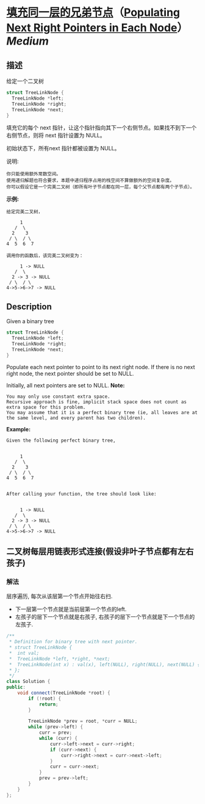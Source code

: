 # [填充同一层的兄弟节点](https://leetcode-cn.com/problems/populating-next-right-pointers-in-each-node)（[Populating Next Right Pointers in Each Node](https://leetcode.com/problems/populating-next-right-pointers-in-each-node)）*Medium*
## 描述
给定一个二叉树
```c++
struct TreeLinkNode {
  TreeLinkNode *left;
  TreeLinkNode *right;
  TreeLinkNode *next;
}
```

填充它的每个 next 指针，让这个指针指向其下一个右侧节点。如果找不到下一个右侧节点，则将 next 指针设置为 NULL。

初始状态下，所有next 指针都被设置为 NULL。

说明:


	你只能使用额外常数空间。
	使用递归解题也符合要求，本题中递归程序占用的栈空间不算做额外的空间复杂度。
	你可以假设它是一个完美二叉树（即所有叶子节点都在同一层，每个父节点都有两个子节点）。


**示例:**
```
给定完美二叉树，

     1
   /  \
  2    3
 / \  / \
4  5  6  7

调用你的函数后，该完美二叉树变为：

     1 -> NULL
   /  \
  2 -> 3 -> NULL
 / \  / \
4->5->6->7 -> NULL
```

## Description
Given a binary tree

```c++
struct TreeLinkNode {
  TreeLinkNode *left;
  TreeLinkNode *right;
  TreeLinkNode *next;
}
```


Populate each next pointer to point to its next right node. If there is no next right node, the next pointer should be set to NULL.

Initially, all next pointers are set to NULL.
**Note:**



	You may only use constant extra space.
	Recursive approach is fine, implicit stack space does not count as extra space for this problem.
	You may assume that it is a perfect binary tree (ie, all leaves are at the same level, and every parent has two children).


**Example:**
```
Given the following perfect binary tree,


     1
   /  \
  2    3
 / \  / \
4  5  6  7


After calling your function, the tree should look like:


     1 -> NULL
   /  \
  2 -> 3 -> NULL
 / \  / \
4->5->6->7 -> NULL
```



## 二叉树每层用链表形式连接(假设非叶子节点都有左右孩子)
### 解法
层序遍历, 每次从该层第一个节点开始往右扫.
- 下一层第一个节点就是当前层第一个节点的left.
- 左孩子的层下一个节点就是右孩子, 右孩子的层下一个节点就是下一个节点的左孩子.
```c++
/**
 * Definition for binary tree with next pointer.
 * struct TreeLinkNode {
 *  int val;
 *  TreeLinkNode *left, *right, *next;
 *  TreeLinkNode(int x) : val(x), left(NULL), right(NULL), next(NULL) {}
 * };
 */
class Solution {
public:
    void connect(TreeLinkNode *root) {
        if (!root) {
            return;
        }
        
        TreeLinkNode *prev = root, *curr = NULL;
        while (prev->left) {
            curr = prev;
            while (curr) {
                curr->left->next = curr->right;
                if (curr->next) {
                    curr->right->next = curr->next->left;
                }
                curr = curr->next;
            }
            prev = prev->left;
        }
    }
};
```